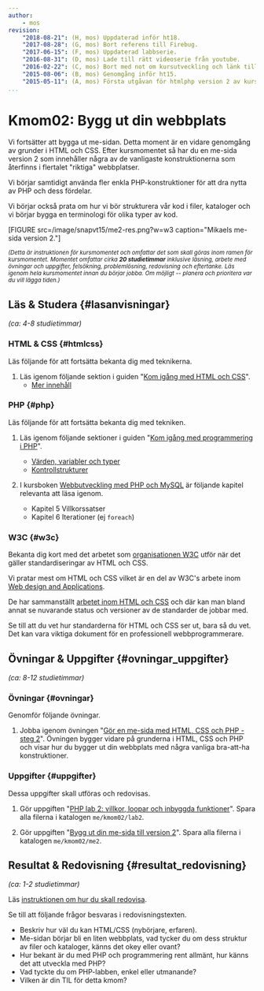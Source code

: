 ```yaml
---
author:
    - mos
revision:
    "2018-08-21": (H, mos) Uppdaterad inför ht18.
    "2017-08-28": (G, mos) Bort referens till Firebug.
    "2017-06-15": (F, mos) Uppdaterad labbserie.
    "2016-08-31": (D, mos) Lade till rätt videoserie från youtube.
    "2016-02-22": (C, mos) Bort med not om kursutveckling och länk till version 1.
    "2015-08-06": (B, mos) Genomgång inför ht15.
    "2015-05-11": (A, mos) Första utgåvan för htmlphp version 2 av kursen.
...
```

Kmom02: Bygg ut din webbplats
==================================

Vi fortsätter att bygga ut me-sidan. Detta moment är en vidare genomgång av grunder i HTML och CSS. Efter kursmomentet så har du en me-sida version 2 som innehåller några av de vanligaste konstruktionerna som återfinns i flertalet "riktiga" webbplatser.

Vi börjar samtidigt använda fler enkla PHP-konstruktioner för att dra nytta av PHP och dess fördelar.

Vi börjar också prata om hur vi bör strukturera vår kod i filer, kataloger och vi börjar bygga en terminologi för olika typer av kod.

<!--more-->

[FIGURE src=/image/snapvt15/me2-res.png?w=w3 caption="Mikaels me-sida version 2."]

<small><i>(Detta är instruktionen för kursmomentet och omfattar det som skall göras inom ramen för kursmomentet. Momentet omfattar cirka **20 studietimmar** inklusive läsning, arbete med övningar och uppgifter, felsökning, problemlösning, redovisning och eftertanke. Läs igenom hela kursmomentet innan du börjar jobba. Om möjligt -- planera och prioritera var du vill lägga tiden.)</i></small>



Läs & Studera  {#lasanvisningar}
---------------------------------

*(ca: 4-8 studietimmar)*



### HTML & CSS {#htmlcss}

Läs följande för att fortsätta bekanta dig med teknikerna.

1. Läs igenom följande sektion i guiden "[Kom igång med HTML och CSS](guide/kom-igang-med-html-och-css)".
    * [Mer innehåll](guide/kom-igang-med-html-och-css/mer-innehall)



### PHP {#php}

Läs följande för att fortsätta bekanta dig med tekniken.

1. Läs igenom följande sektioner i guiden "[Kom igång med programmering i PHP](guide/kom-igang-med-programmering-i-php)".
    * [Värden, variabler och typer](guide/kom-igang-med-programmering-i-php/varden-variabler-och-typer)
    * [Kontrollstrukturer](guide/kom-igang-med-programmering-i-php/kontrollstrukturer)

1. I kursboken [Webbutveckling med PHP och MySQL](kunskap/boken-webbutveckling-med-php-och-mysql) är följande kapitel relevanta att läsa igenom.
    * Kapitel 5 Villkorssatser
    * Kapitel 6 Iterationer (ej `foreach`)



### W3C {#w3c}

Bekanta dig kort med det arbetet som [organisationen W3C](https://www.w3.org/) utför när det gäller standardiseringar av HTML och CSS.

Vi pratar mest om HTML och CSS vilket är en del av W3C's arbete inom [Web design and Applications](https://www.w3.org/standards/webdesign/).

De har sammanställt [arbetet inom HTML och CSS](https://www.w3.org/standards/webdesign/htmlcss) och där kan man bland annat se nuvarande status och versioner av de standarder de jobbar med.

Se till att du vet hur standarderna för HTML och CSS ser ut, bara så du vet. Det kan vara viktiga dokument för en professionell webbprogrammerare.



<!--
1. Videoserien [Lär dig PHP](https://www.youtube.com/playlist?list=PLKtP9l5q3ce_U0j3HFq9pTVWvr-YQvy0B) är tätt kopplat till kursmaterialet. Kika på de videor som börjar med 2.
-->



Övningar & Uppgifter  {#ovningar_uppgifter}
-------------------------------------------

*(ca: 8-12 studietimmar)*



### Övningar {#ovningar}

Genomför följande övningar.

1. Jobba igenom övningen "[Gör en me-sida med HTML, CSS och PHP - steg 2](kunskap/skapa-en-webbsida-med-html-css-och-php-steg-2)". Övningen bygger vidare på grunderna i HTML, CSS och PHP och visar hur du bygger ut din webbplats med några vanliga bra-att-ha konstruktioner.



### Uppgifter {#uppgifter}

Dessa uppgifter skall utföras och redovisas.

1. Gör uppgiften "[PHP lab 2: villkor, loopar och inbyggda funktioner](uppgift/php-lab2-villkor-loopar-och-inbyggda-funktioner)". Spara alla filerna i katalogen `me/kmom02/lab2`.

1. Gör uppgiften "[Bygg ut din me-sida till version 2](uppgift/bygg-ut-din-htmlphp-me-sida-till-version-2)". Spara alla filerna i katalogen `me/kmom02/me2`.




Resultat & Redovisning  {#resultat_redovisning}
-----------------------------------------------

*(ca: 1-2 studietimmar)*

Läs [instruktionen om hur du skall redovisa](./../redovisa).

Se till att följande frågor besvaras i redovisningstexten.

* Beskriv hur väl du kan HTML/CSS (nybörjare, erfaren).
* Me-sidan börjar bli en liten webbplats, vad tycker du om dess struktur av filer och kataloger, känns det okey eller ovant?
* Hur bekant är du med PHP och programmering rent allmänt, hur känns det att utveckla med PHP?
* Vad tyckte du om PHP-labben, enkel eller utmanande?
* Vilken är din TIL för detta kmom?
